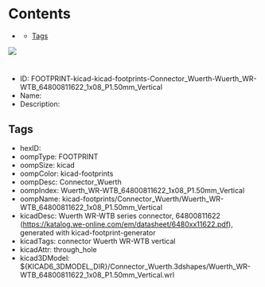 



Contents
========

* [](#)
	* [Tags](#tags)
  
![][im]
# 

- ID: FOOTPRINT-kicad-kicad-footprints-Connector_Wuerth-Wuerth_WR-WTB_64800811622_1x08_P1.50mm_Vertical
- Name: 
- Description: 

## Tags

- hexID: 
- oompType: FOOTPRINT
- oompSize: kicad
- oompColor: kicad-footprints
- oompDesc: Connector_Wuerth
- oompIndex: Wuerth_WR-WTB_64800811622_1x08_P1.50mm_Vertical
- oompName: kicad-footprints/Connector_Wuerth/Wuerth_WR-WTB_64800811622_1x08_P1.50mm_Vertical
- kicadDesc: Wuerth WR-WTB series connector, 64800811622 (https://katalog.we-online.com/em/datasheet/6480xx11622.pdf), generated with kicad-footprint-generator
- kicadTags: connector Wuerth WR-WTB vertical
- kicadAttr: through_hole
- kicad3DModel: ${KICAD6_3DMODEL_DIR}/Connector_Wuerth.3dshapes/Wuerth_WR-WTB_64800811622_1x08_P1.50mm_Vertical.wrl



[im]: image.png
